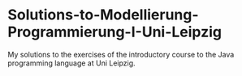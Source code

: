 # Solutions-to-Modellierung-Programmierung-I-Uni-Leipzig
My solutions to the exercises of the introductory course to the Java programming language at Uni Leipzig.
